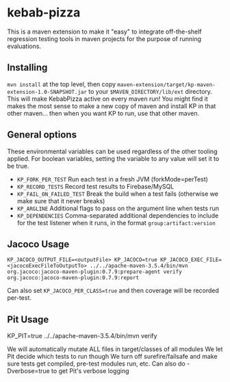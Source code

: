 # kebab-pizza

This is a maven extension to make it "easy" to integrate off-the-shelf regression testing tools in maven projects for the purpose of running evaluations.

Installing
----
`mvn install` at the top level, then copy `maven-extension/target/kp-maven-extension-1.0-SNAPSHOT.jar` to your `$MAVEN_DIRECTORY/lib/ext` directory. This will make KebabPizza active on every maven run! You might find it makes the most sense to make a new copy of maven and install KP in that other maven... then when you want KP to run, use that other maven.

General options
-----
These environmental variables can be used regardless of the other tooling applied. For boolean variables, setting the variable to any value will set it to be true.

* `KP_FORK_PER_TEST` Run each test in a fresh JVM (forkMode=perTest)
* `KP_RECORD_TESTS` Record test results to Firebase/MySQL
* `KP_FAIL_ON_FAILED_TEST` Break the build when a test fails (otherwise we make sure that it never breaks)
* `KP_ARGLINE` Additional flags to pass on the argument line when tests run
* `KP_DEPENDENCIES` Comma-separated additional dependencies to include for the test listener when it runs, in the format `group:artifact:version`

Jacoco Usage
-----
```
KP_JACOCO_OUTPUT_FILE=<outputFile> KP_JACOCO=true KP_JACOCO_EXEC_FILE=<jacocoExecFileToOutputTo> ../../apache-maven-3.5.4/bin/mvn org.jacoco:jacoco-maven-plugin:0.7.9:prepare-agent verify org.jacoco:jacoco-maven-plugin:0.7.9:report
```
Can also set `KP_JACOCO_PER_CLASS=true` and then coverage will be recorded per-test.

Pit Usage
------
KP_PIT=true ../../apache-maven-3.5.4/bin/mvn verify

We will automatically mutate ALL files in target/classes of all modules
We let Pit decide which tests to run though
We turn off surefire/failsafe and make sure tests get compiled, pre-test modules run, etc.
Can also do -Dverbose=true to get Pit's verbose logging
